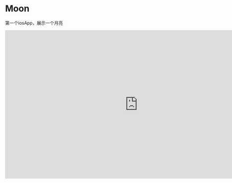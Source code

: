 # Moon
第一个iosApp，展示一个月亮

<iframe width="854" height="480" src="https://www.youtube.com/embed/yrRPLBYiiEc" frameborder="0" allowfullscreen></iframe>

